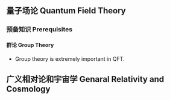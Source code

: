 ## 量子场论 Quantum Field Theory
### 预备知识 Prerequisites
#### 群论 Group Theory
* Group theory is extremely important in QFT.
## 广义相对论和宇宙学 Genaral Relativity and Cosmology
